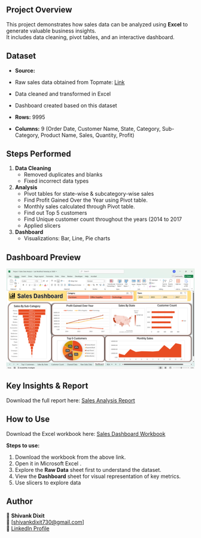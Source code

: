 ## Project Overview
This project demonstrates how sales data can be analyzed using **Excel** to generate valuable business insights.  
It includes data cleaning, pivot tables, and an interactive dashboard.

## Dataset
- **Source:** 
- Raw sales data obtained from Topmate: [Link](https://topmate.io/ayushi_mishra)
- Data cleaned and transformed in Excel
- Dashboard created based on this dataset

- **Rows:** 9995  
- **Columns:** 9 (Order Date,	Customer Name,	State,	Category,	Sub-Category,	Product Name,	Sales,	Quantity,	Profit)

## Steps Performed
1. **Data Cleaning**
   - Removed duplicates and blanks
   - Fixed incorrect data types  
2. **Analysis**
   - Pivot tables for state-wise & subcategory-wise sales
   - Find Profit Gained Over the Year using Pivot table.
   - Monthly sales calculated through Pivot table.
   - Find out Top 5 customers
   - Find Unique customer count throughout the years (2014 to 2017
   - Applied slicers 
3. **Dashboard**
   - Visualizations: Bar, Line, Pie charts  

## Dashboard Preview
![Sales Dashboard](./3_Sales_Dashboard_Snapshot.png)


## Key Insights & Report
Download the full report here: [Sales Analysis Report](./4_Sales_Analysis_Report.docx)


## How to Use
Download the Excel workbook here: [Sales Dashboard Workbook](./2_Sales_Dashboard_Workbook.xlsx)

**Steps to use:**
1. Download the workbook from the above link.
2. Open it in Microsoft Excel .
3. Explore the **Raw Data** sheet first to understand the dataset.
4. View the **Dashboard** sheet for visual representation of key metrics.
5. Use slicers to explore data  

##  Author
👤 **Shivank Dixit**  
📧 [shivankdixit730@gmail.com]  
🔗 [LinkedIn Profile](https://www.linkedin.com/in/shivank-dixit-b61a3623b)


